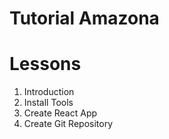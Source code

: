 # Tutorial Amazona

# Lessons

1. Introduction
2. Install Tools
3. Create React App
4. Create Git Repository
